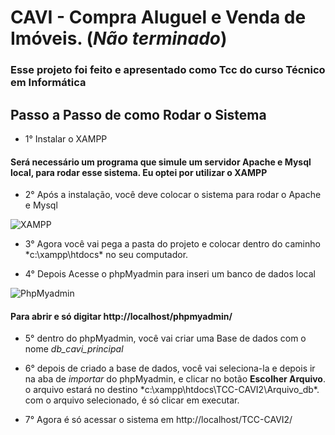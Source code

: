 # CAVI - Compra Aluguel e Venda de Imóveis. (*Não terminado*)
### Esse projeto foi feito e apresentado como Tcc do curso Técnico em Informática

## Passo a Passo de como Rodar o Sistema

* 1° Instalar o XAMPP
#### Será necessário um programa que simule um servidor Apache e Mysql local, para rodar esse sistema. Eu optei por utilizar o XAMPP

* 2° Após a instalação, você deve colocar o sistema para rodar o Apache e Mysql

![XAMPP](https://aprendafazer.net/wp-content/uploads/2019/11/instalacion-xampp-windows-captura-de-pantalla-4.jpg)

* 3° Agora você vai pega a pasta do projeto e colocar dentro do caminho *c:\xampp\htdocs\* no seu computador.

* 4° Depois Acesse o phpMyadmin para inseri um banco de dados local

![PhpMyadmin](https://assets.digitalocean.com/articles/phpmyadmin_1804/phpmyadmin_sammy_ui.png)

#### Para abrir e só digitar http://localhost/phpmyadmin/

* 5° dentro do phpMyadmin, você vai criar uma Base de dados com o nome *db_cavi_principal*

* 6° depois de criado a base de dados, você vai seleciona-la e depois ir na aba de *importar* do phpMyadmin, e clicar no botão __Escolher Arquivo__. o arquivo estará no destino *c:\xampp\htdocs\TCC-CAVI2\Arquivo_db\*. com o arquivo selecionado, é só clicar em executar.

* 7° Agora é só acessar o sistema em http://localhost/TCC-CAVI2/
